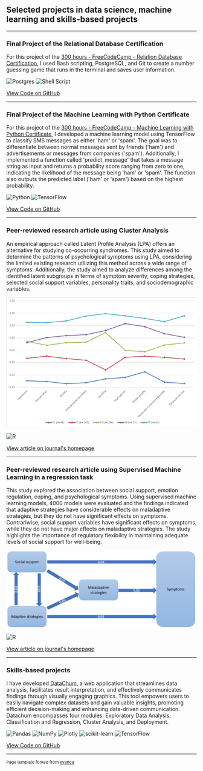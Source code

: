 ## Selected projects in data science, machine learning and skills-based projects

---

### Final Project of the Relational Database Certification

For this project of the [300 hours - FreeCodeCamp - Relation Database Certification](https://www.freecodecamp.org/certification/fccc9d03d80-7181-4b05-98ad-2407f0379bd3/relational-database-v8), I used Bash scripting, PostgreSQL, and Git to create a number guessing game that runs in the terminal and saves user information.

![Postgres](https://img.shields.io/badge/postgres-%23316192.svg?style=for-the-badge&logo=postgresql&logoColor=white) ![Shell Script](https://img.shields.io/badge/shell_script-%23121011.svg?style=for-the-badge&logo=gnu-bash&logoColor=white)

[View Code on GitHub](https://github.com/chrigesch/number_guessing_game)

---

### Final Project of the Machine Learning with Python Certificate

For this project of the [300 hours - FreeCodeCamp - Machine Learning with Python Certificate]([https://www.freecodecamp.org/certification/fccc9d03d80-7181-4b05-98ad-2407f0379bd3/relational-database-v8](https://www.freecodecamp.org/certification/fccc9d03d80-7181-4b05-98ad-2407f0379bd3/machine-learning-with-python-v7)), I developed a machine learning model using TensorFlow to classify SMS messages as either 'ham' or 'spam'. The goal was to differentiate between normal messages sent by friends ('ham') and advertisements or messages from companies ('spam'). Additionally, I implemented a function called 'predict_message' that takes a message string as input and returns a probability score ranging from zero to one, indicating the likelihood of the message being 'ham' or 'spam'. The function also outputs the predicted label ('ham' or 'spam') based on the highest probability.

![Python](https://img.shields.io/badge/python-3670A0?style=for-the-badge&logo=python&logoColor=ffdd54) ![TensorFlow](https://img.shields.io/badge/TensorFlow-%23FF6F00.svg?style=for-the-badge&logo=TensorFlow&logoColor=white)

[View Code on GitHub](https://github.com/chrigesch/sms_text_classification)

---

### Peer-reviewed research article using Cluster Analysis

An empirical approach called Latent Profile Analysis (LPA) offers an alternative for studying co-occurring syndromes. This study aimed to determine the patterns of psychological symptoms using LPA, considering the limited existing research utilizing this method across a wide range of symptoms. Additionally, the study aimed to analyze differences among the identified latent subgroups in terms of symptom severity, coping strategies, selected social support variables, personality traits, and sociodemographic variables.

<img src="images/Figure 1 - LPA.png?raw=true"/>

![R](https://img.shields.io/badge/r-%23276DC3.svg?style=for-the-badge&logo=r&logoColor=white)

[View article on journal's homepage](https://www.kci.go.kr/kciportal/landing/article.kci?arti_id=ART002885055#none)

---

### Peer-reviewed research article using Supervised Machine Learning in a regression task

This study explored the association between social support, emotion regulation, coping, and psychological symptoms. Using supervised machine learning models, 4000 models were evaluated and the findings indicated that adaptive strategies have considerable effects on maladaptive strategies, but they do not have significant effects on symptoms. Contrariwise, social support variables have significant effects on symptoms, while they do not have major effects on maladaptive strategies. The study highlights the importance of regulatory flexibility in maintaining adequate levels of social support for well-being.

<img src="images/Figure 1 - ML.jpg?raw=true"/>

![R](https://img.shields.io/badge/r-%23276DC3.svg?style=for-the-badge&logo=r&logoColor=white)

[View article on journal's homepage](https://hpr.termedia.pl/Is-emotional-support-the-key-to-improving-emotion-regulation-A-machine-learning-approach,156937,0,2.html)

---

### Skills-based projects
I have developed [DataChum](https://datachum.streamlit.app/), a web application that streamlines data analysis, facilitates result interpretation, and effectively communicates findings through visually engaging graphics. This tool empowers users to easily navigate complex datasets and gain valuable insights, promoting efficient decision-making and enhancing data-driven communication. Datachum encompasses four modules: Exploratory Data Analysis, Classification and Regression, Cluster Analysis, and Deployment. 

![Pandas](https://img.shields.io/badge/pandas-%23150458.svg?style=for-the-badge&logo=pandas&logoColor=white) ![NumPy](https://img.shields.io/badge/numpy-%23013243.svg?style=for-the-badge&logo=numpy&logoColor=white) ![Plotly](https://img.shields.io/badge/Plotly-%233F4F75.svg?style=for-the-badge&logo=plotly&logoColor=white) ![scikit-learn](https://img.shields.io/badge/scikit--learn-%23F7931E.svg?style=for-the-badge&logo=scikit-learn&logoColor=white) ![TensorFlow](https://img.shields.io/badge/TensorFlow-%23FF6F00.svg?style=for-the-badge&logo=TensorFlow&logoColor=white)

[View Code on GitHub](https://github.com/chrigesch/DataChum)

---
<p style="font-size:11px">Page template forked from <a href="https://github.com/evanca/quick-portfolio">evanca</a></p>
<!-- Remove above link if you don't want to attibute -->
